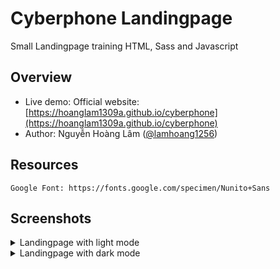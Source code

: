 # Cyberphone Landingpage
Small Landingpage training HTML, Sass and Javascript

## Overview
- Live demo: Official website: [https://hoanglam1309a.github.io/cyberphone](https://hoanglam1309a.github.io/cyberphone)
- Author: Nguyễn Hoàng Lâm ([@lamhoang1256](https://github.com/lamhoang1256))

## Resources
```
Google Font: https://fonts.google.com/specimen/Nunito+Sans
```

## Screenshots
<details>
 <summary>Landingpage with light mode</summary>
 <p>
  
![light-mode](https://user-images.githubusercontent.com/96652536/191952845-275e979e-0149-4334-ba2a-c2acd0cbb1ed.png)
 </p>
</details>
<details>
 <summary>Landingpage with dark mode</summary>
 <p>
  
![dark-mode](https://user-images.githubusercontent.com/96652536/191952731-ddf9c12e-5694-428c-ba39-2aa240e46711.png)
 </p>
</details>

